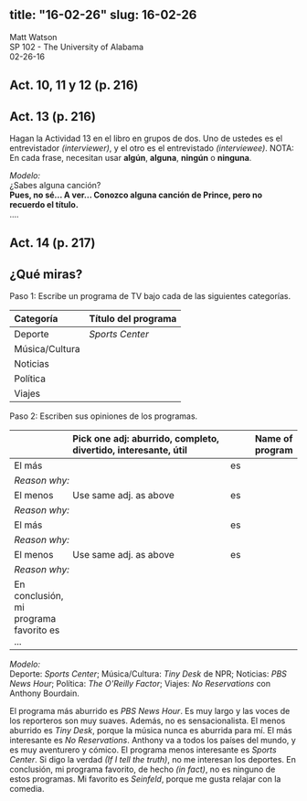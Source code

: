 title: "16-02-26"
slug: 16-02-26
---
Matt Watson  
SP 102 - The University of Alabama  
02-26-16 

## Act. 10, 11 y 12 (p. 216)

## Act. 13 (p. 216)

Hagan la Actividad 13 en el libro en grupos de dos. Uno de ustedes es el entrevistador *(interviewer)*, y el otro es el entrevistado *(interviewee)*. NOTA: En cada frase, necesitan usar **algún**, **alguna**, **ningún** o **ninguna**.

*Modelo:*  
¿Sabes alguna canción?  
**Pues, no sé... A ver... Conozco alguna canción de Prince, pero no recuerdo el título.**  
....

## Act. 14 (p. 217)

## ¿Qué miras?

Paso 1: Escribe un programa de TV bajo cada de las siguientes categorías.

<table>
<thead>
<tr class="header">
<th align="left">Categoría</th>
<th align="left">Título del programa</th>
</tr>
</thead>
<tbody>
<tr class="odd">
<td align="left">Deporte</td>
<td align="left"><em>Sports Center</em></td>
</tr>
<tr class="even">
<td align="left">Música/Cultura</td>
<td align="left"></td>
</tr>
<tr class="odd">
<td align="left">Noticias</td>
<td align="left"></td>
</tr>
<tr class="even">
<td align="left">Política</td>
<td align="left"></td>
</tr>
<tr class="odd">
<td align="left">Viajes</td>
<td align="left"></td>
</tr>
</tbody>
</table>

Paso 2: Escriben sus opiniones de los programas.

<table style="width:100%;">
<colgroup>
<col width="9%" />
<col width="64%" />
<col width="9%" />
<col width="16%" />
</colgroup>
<thead>
<tr class="header">
<th align="left"></th>
<th align="left">Pick one adj: aburrido, completo, divertido, interesante, útil</th>
<th align="left"></th>
<th align="left">Name of program</th>
</tr>
</thead>
<tbody>
<tr class="odd">
<td align="left">El más</td>
<td align="left"></td>
<td align="left">es</td>
<td align="left"></td>
</tr>
<tr class="even">
<td align="left" colspan="4"><em>Reason why:</em></td>
</tr>
<tr class="odd">
<td align="left">El menos</td>
<td align="left">Use same adj. as above</td>
<td align="left">es</td>
<td align="left"></td>
</tr>
<tr class="even">
<td align="left" colspan="4"><em>Reason why:</em></td>
</tr>
<tr class="odd">
<td align="left">El más</td>
<td align="left"></td>
<td align="left">es</td>
<td align="left"></td>
</tr>
<tr class="even">
<td align="left" colspan="4"><em>Reason why:</em></td>
</tr>
<tr class="odd">
<td align="left">El menos</td>
<td align="left">Use same adj. as above</td>
<td align="left">es</td>
<td align="left"></td>
</tr>
<tr class="even">
<td align="left" colspan="4"><em>Reason why:</em></td>
</tr>
<tr class="odd">
<td align="left">En conclusión, mi programa favorito es ...</td>
<td align="left"></td>
<td align="left"></td>
<td align="left"></td>
</tr>
</tbody>
</table>

*Modelo:*  
Deporte: *Sports Center*; Música/Cultura: *Tiny Desk* de NPR; Noticias: *PBS News Hour*; Política: *The O'Reilly Factor*; Viajes: *No Reservations* con Anthony Bourdain.

El programa más aburrido es *PBS News Hour*. Es muy largo y las voces de los reporteros son muy suaves. Además, no es sensacionalista. El menos aburrido es *Tiny Desk*, porque la música nunca es aburrida para mí. El más interesante es *No Reservations*. Anthony va a todos los países del mundo, y es muy aventurero y cómico. El programa menos interesante es *Sports Center*. Si digo la verdad *(If I tell the truth)*, no me interesan los deportes. En conclusión, mi programa favorito, de hecho *(in fact)*, no es ninguno de estos programas. Mi favorito es *Seinfeld*, porque me gusta relajar con la comedia.






